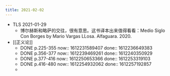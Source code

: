 ```yaml
---
title: 2021-02-02
---
```


- TLS 2021-01-29
    - 博尔赫斯和略萨的交往，很有意思。这书译本出来值得看看：Medio Siglo Con Borges by Mario Vargas LLosa. Alfaguara. 2020.
- [[正义论]]
    - DONE p.225-355
      now:: 1612231589407
      done:: 1612236649383
    - DONE p.356-377
      now:: 1612239469261
      done:: 1612240350929
    - DONE p.377-416
      now:: 1612250653366
      done:: 1612253319103
    - DONE p.416-480
      now:: 1612254932062
      done:: 1612257192857
    -